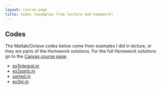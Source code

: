 ```yaml
---
layout: course-page
title: Codes (examples from lecture and homework)
---
```


## Codes

The Matlab/Octave codes below come from examples I did in lecture, or they are parts of the Homework solutions.  For the full Homework solutions go to the [Canvas course page](https://canvas.alaska.edu/courses/21626).

  * [ex1integral.m](assets/codes/ex1integral.m)
  * [ex2sqrts.m](assets/codes/ex2sqrts.m)
  * [sqrted.m](assets/codes/sqrted.m)
  * [ex3pi.m](assets/codes/ex3pi.m)

<div style="padding-bottom: 100px"></div>
